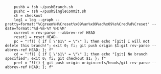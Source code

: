         pushb = !sh ~/pushBranch.sh
        pushc = !sh ~/pushSingleCommit.sh
        ch = checkout
        log1 = log --graph --pretty=format:"%Cgreen%H%Creset%x09%an%x09%ad%x09%s%Cred%d%Creset" --date=format:'%d-%m-%Y %H:%M'
        current = rev-parse --abbrev-ref HEAD
        reset1 = reset HEAD~
        pc = "!f() { if [ \"$1\" = \"\" ]; then echo "[git] I will not delete this branch!"; exit 0; fi; git push origin $1:git rev-parse --abbrev-ref HEAD; }; f"
        cd = "!f() { if [ \"$1\" = \"\" ]; then echo "[git] No branch specified"; exit 0; fi; git checkout $1; }; f"
        pref = "!f() { git push origin origin:refs/heads/git rev-parse --abbrev-ref HEAD; }; f"
